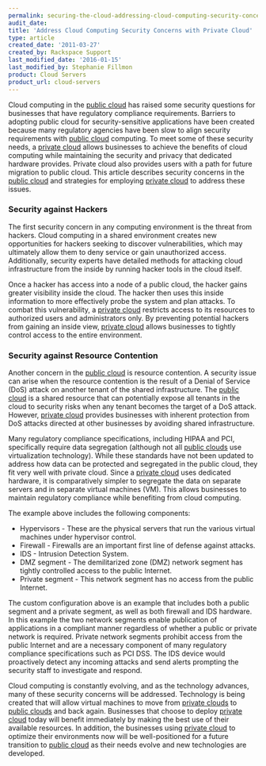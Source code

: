 ```yaml
---
permalink: securing-the-cloud-addressing-cloud-computing-security-concerns-with-private-cloud/
audit_date:
title: 'Address Cloud Computing Security Concerns with Private Cloud'
type: article
created_date: '2011-03-27'
created_by: Rackspace Support
last_modified_date: '2016-01-15'
last_modified_by: Stephanie Fillmon
product: Cloud Servers
product_url: cloud-servers
---
```


Cloud computing in the [public cloud](https://www.rackspace.com/cloud)
has raised some security questions for businesses that have regulatory
compliance requirements. Barriers to adopting public cloud for
security-sensitive applications have been created because many
regulatory agencies have been slow to align security requirements with
[public cloud](https://www.rackspacecloud.com/) computing. To meet some
of these security needs, a [private
cloud](https://www.rackspace.com/managed_hosting/private_cloud/index.php)
allows businesses to achieve the benefits of cloud computing while
maintaining the security and privacy that dedicated hardware provides.
Private cloud also provides users with a path for future migration to
public cloud. This article describes security concerns in the [public
cloud](https://www.rackspacecloud.com/) and strategies for employing
[private
cloud](https://www.rackspace.com/managed_hosting/private_cloud/index.php)
to address these issues.



### Security against Hackers

The first security concern in any computing environment is the threat
from hackers. Cloud computing in a shared environment creates new
opportunities for hackers seeking to discover vulnerabilities, which may
ultimately allow them to deny service or gain unauthorized access.
Additionally, security experts have detailed methods for attacking cloud
infrastructure from the inside by running hacker tools in the cloud
itself.



Once a hacker has access into a node of a public cloud, the hacker gains
greater visibility inside the cloud. The hacker then uses this inside
information to more effectively probe the system and plan attacks. To
combat this vulnerability, a [private
cloud](https://www.rackspace.com/managed_hosting/private_cloud/index.php)
restricts access to its resources to authorized users and administrators
only. By preventing potential hackers from gaining an inside view,
[private
cloud](https://www.rackspace.com/managed_hosting/private_cloud/index.php)
allows businesses to tightly control access to the entire environment.



### Security against Resource Contention



Another concern in the [public cloud](https://www.rackspacecloud.com/) is
resource contention. A security issue can arise when the resource
contention is the result of a Denial of Service (DoS) attack on another
tenant of the shared infrastructure. The [public
cloud](https://www.rackspacecloud.com/) is a shared resource that can
potentially expose all tenants in the cloud to security risks when any
tenant becomes the target of a DoS attack. However, [private
cloud](https://www.rackspace.com/managed_hosting/private_cloud/index.php)
provides businesses with inherent protection from DoS attacks directed
at other businesses by avoiding shared infrastructure.



Many regulatory compliance specifications, including HIPAA and PCI,
specifically require data segregation (although not all [public
clouds](https://www.rackspacecloud.com/) use virtualization technology).
While these standards have not been updated to address how data can be
protected and segregated in the public cloud, they fit very well with
private cloud. Since a [private
cloud](https://www.rackspace.com/managed_hosting/private_cloud/index.php)
uses dedicated hardware, it is comparatively simpler to segregate the
data on separate servers and in separate virtual machines (VM). This
allows businesses to maintain regulatory compliance while benefiting
from cloud computing.



The example above includes the following components:

-   Hypervisors - These are the physical servers that run the various
    virtual machines under hypervisor control.
-   Firewall - Firewalls are an important first line of defense
    against attacks.
-   IDS - Intrusion Detection System.
-   DMZ segment - The demilitarized zone (DMZ) network segment has
    tightly controlled access to the public Internet.
-   Private segment - This network segment has no access from the
    public Internet.

The custom configuration above is an example that includes both a public
segment and a private segment, as well as both firewall and IDS
hardware. In this example the two network segments enable publication of
applications in a compliant manner regardless of whether a public or
private network is required. Private network segments prohibit access
from the public Internet and are a necessary component of many
regulatory compliance specifications such as PCI DSS. The IDS device
would proactively detect any incoming attacks and send alerts prompting
the security staff to investigate and respond.



Cloud computing is constantly evolving, and as the technology advances,
many of these security concerns will be addressed. Technology is being
created that will allow virtual machines to move from [private
clouds](https://www.rackspace.com/managed_hosting/private_cloud/index.php)
to [public clouds](https://www.rackspacecloud.com/) and back again.
Businesses that choose to deploy [private
cloud](https://www.rackspace.com/managed_hosting/private_cloud/index.php)
today will benefit immediately by making the best use of their available
resources. In addition, the businesses using [private
cloud](https://www.rackspace.com/managed_hosting/private_cloud/index.php)
to optimize their environments now will be well-positioned for a future
transition to [public cloud](https://www.rackspacecloud.com/) as their
needs evolve and new technologies are developed.
